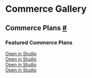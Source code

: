 <script type="module" src="../../../features/spectrum-web-components/dist/theme.js"></script>
<script type="module" src="../../../features/spectrum-web-components/dist/button.js"></script>
<script type="module" src="../../../features/spectrum-web-components/dist/tooltip.js"></script>
<script type="module" src="../../../features/spectrum-web-components/dist/overlay.js"></script>
<script type="module" src="../../../features/spectrum-web-components/dist/popover.js"></script>
<div class="commerce-gallery-content">
  <h1 id="commerce-gallery">Commerce Gallery</h1>
  <div class="commerce-container">
    <h2 id="commerce-plans">Commerce Plans <a class="header-anchor" href="#commerce-plans" title="Permalink to this heading">#</a></h2>
    <h3 class="size-header">Featured Commerce Plans</h3>
    <div class="four-merch-cards commerce-plans">
      <div class="commerce-item">
        <merch-card spectrum="swc"><aem-fragment fragment="8bd9c722-8b3c-4c65-b135-7f6a1b84f800"></aem-fragment></merch-card>
        <a class="commerce-link" target="_blank" href="https://main--mas--adobecom.aem.live/studio.html?#path=nala&query=8bd9c722-8b3c-4c65-b135-7f6a1b84f800"> Open in Studio</a>
      </div>
      <div class="commerce-item">
        <merch-card spectrum="swc"><aem-fragment fragment="8487f19d-b038-44fa-9db6-0dc55a85b326"></aem-fragment></merch-card>
        <a class="commerce-link" target="_blank" href="https://main--mas--adobecom.aem.live/studio.html?#path=nala&query=8487f19d-b038-44fa-9db6-0dc55a85b326"> Open in Studio</a>
      </div>
      <div class="commerce-item">
        <merch-card spectrum="swc"><aem-fragment fragment="a7179d35-1dd2-4f9a-9223-2f8c7062acc7"></aem-fragment></merch-card>
        <a class="commerce-link" target="_blank" href="https://main--mas--adobecom.aem.live/studio.html?#path=nala&query=a7179d35-1dd2-4f9a-9223-2f8c7062acc7"> Open in Studio</a>
      </div>
      <div class="commerce-item">
        <merch-card spectrum="swc"><aem-fragment fragment="e243cb07-cb53-439d-bb62-d80f0fd719e5"></aem-fragment></merch-card>
        <a class="commerce-link" target="_blank" href="https://main--mas--adobecom.aem.live/studio.html?#path=nala&query=e243cb07-cb53-439d-bb62-d80f0fd719e5"> Open in Studio</a>
      </div>
    </div>
  </div>
</div>
